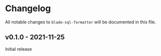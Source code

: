 # Changelog

All notable changes to `blade-sql-formatter` will be documented in this file.

## v0.1.0 - 2021-11-25

Initial release

